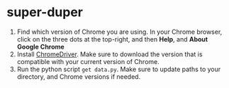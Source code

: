 # super-duper

1. Find which version of Chrome you are using. In your Chrome browser, click on the three dots at the top-right, and then **Help**, and **About Google Chrome**
2. Install [ChromeDriver](https://chromedriver.chromium.org/downloads). Make sure to download the version that is compatible with your current version of Chrome.
3. Run the python script `get data.py`. Make sure to update paths to your directory, and Chrome versions if needed.
